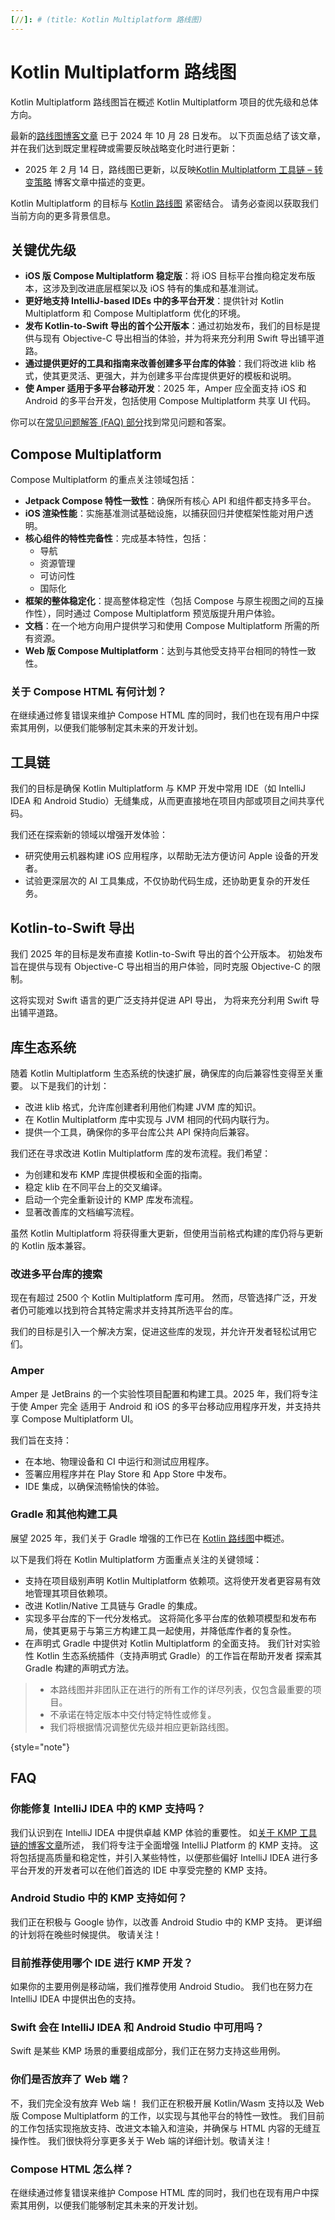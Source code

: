 ```yaml
---
[//]: # (title: Kotlin Multiplatform 路线图)
---
```


# Kotlin Multiplatform 路线图

Kotlin Multiplatform 路线图旨在概述 Kotlin Multiplatform 项目的优先级和总体方向。

最新的[路线图博客文章](https://blog.jetbrains.com/kotlin/2024/10/kotlin-multiplatform-development-roadmap-for-2025/)
已于 2024 年 10 月 28 日发布。
以下页面总结了该文章，并在我们达到既定里程碑或需要反映战略变化时进行更新：

*   2025 年 2 月 14 日，路线图已更新，以反映[Kotlin Multiplatform 工具链 – 转变策略](https://blog.jetbrains.com/kotlin/2025/02/kotlin-multiplatform-tooling-shifting-gears/)
    博客文章中描述的变更。

Kotlin Multiplatform 的目标与 [Kotlin 路线图](https://kotlinlang.org/docs/roadmap.html) 紧密结合。
请务必查阅以获取我们当前方向的更多背景信息。

## 关键优先级

*   **iOS 版 Compose Multiplatform 稳定版**：将 iOS 目标平台推向稳定发布版本，这涉及到改进底层框架以及 iOS 特有的集成和基准测试。
*   **更好地支持 IntelliJ-based IDEs 中的多平台开发**：提供针对 Kotlin Multiplatform 和 Compose Multiplatform 优化的环境。
*   **发布 Kotlin-to-Swift 导出的首个公开版本**：通过初始发布，我们的目标是提供与现有 Objective-C 导出相当的体验，并为将来充分利用 Swift 导出铺平道路。
*   **通过提供更好的工具和指南来改善创建多平台库的体验**：我们将改进 klib 格式，使其更灵活、更强大，并为创建多平台库提供更好的模板和说明。
*   **使 Amper 适用于多平台移动开发**：2025 年，Amper 应全面支持 iOS 和 Android 的多平台开发，包括使用 Compose Multiplatform 共享 UI 代码。

你可以在[常见问题解答 (FAQ) 部分](#faq)找到常见问题和答案。

## Compose Multiplatform

Compose Multiplatform 的重点关注领域包括：

*   **Jetpack Compose 特性一致性**：确保所有核心 API 和组件都支持多平台。
*   **iOS 渲染性能**：实施基准测试基础设施，以捕获回归并使框架性能对用户透明。
*   **核心组件的特性完备性**：完成基本特性，包括：
    *   导航
    *   资源管理
    *   可访问性
    *   国际化
*   **框架的整体稳定化**：提高整体稳定性（包括 Compose 与原生视图之间的互操作性），同时通过 Compose Multiplatform 预览版提升用户体验。
*   **文档**：在一个地方向用户提供学习和使用 Compose Multiplatform 所需的所有资源。
*   **Web 版 Compose Multiplatform**：达到与其他受支持平台相同的特性一致性。

### 关于 Compose HTML 有何计划？

在继续通过修复错误来维护 Compose HTML 库的同时，我们也在现有用户中探索其用例，以便我们能够制定其未来的开发计划。

## 工具链

我们的目标是确保 Kotlin Multiplatform 与 KMP 开发中常用 IDE（如 IntelliJ IDEA 和 Android Studio）无缝集成，从而更直接地在项目内部或项目之间共享代码。

我们还在探索新的领域以增强开发体验：

*   研究使用云机器构建 iOS 应用程序，以帮助无法方便访问 Apple 设备的开发者。
*   试验更深层次的 AI 工具集成，不仅协助代码生成，还协助更复杂的开发任务。

## Kotlin-to-Swift 导出

我们 2025 年的目标是发布直接 Kotlin-to-Swift 导出的首个公开版本。
初始发布旨在提供与现有 Objective-C 导出相当的用户体验，同时克服 Objective-C 的限制。

这将实现对 Swift 语言的更广泛支持并促进 API 导出，
为将来充分利用 Swift 导出铺平道路。

## 库生态系统

随着 Kotlin Multiplatform 生态系统的快速扩展，确保库的向后兼容性变得至关重要。
以下是我们的计划：

*   改进 klib 格式，允许库创建者利用他们构建 JVM 库的知识。
*   在 Kotlin Multiplatform 库中实现与 JVM 相同的代码内联行为。
*   提供一个工具，确保你的多平台库公共 API 保持向后兼容。

我们还在寻求改进 Kotlin Multiplatform 库的发布流程。我们希望：

*   为创建和发布 KMP 库提供模板和全面的指南。
*   稳定 klib 在不同平台上的交叉编译。
*   启动一个完全重新设计的 KMP 库发布流程。
*   显著改善库的文档编写流程。

虽然 Kotlin Multiplatform 将获得重大更新，但使用当前格式构建的库仍将与更新的 Kotlin 版本兼容。

### 改进多平台库的搜索

现在有超过 2500 个 Kotlin Multiplatform 库可用。
然而，尽管选择广泛，开发者仍可能难以找到符合其特定需求并支持其所选平台的库。

我们的目标是引入一个解决方案，促进这些库的发现，并允许开发者轻松试用它们。

### Amper

Amper 是 JetBrains 的一个实验性项目配置和构建工具。2025 年，我们将专注于使 Amper 完全
适用于 Android 和 iOS 的多平台移动应用程序开发，并支持共享 Compose Multiplatform UI。

我们旨在支持：

*   在本地、物理设备和 CI 中运行和测试应用程序。
*   签署应用程序并在 Play Store 和 App Store 中发布。
*   IDE 集成，以确保流畅愉快的体验。

### Gradle 和其他构建工具

展望 2025 年，我们关于 Gradle 增强的工作已在 [Kotlin 路线图](https://kotlinlang.org/docs/roadmap.html#tooling)中概述。

以下是我们将在 Kotlin Multiplatform 方面重点关注的关键领域：

*   支持在项目级别声明 Kotlin Multiplatform 依赖项。这将使开发者更容易有效地管理其项目依赖项。
*   改进 Kotlin/Native 工具链与 Gradle 的集成。
*   实现多平台库的下一代分发格式。
    这将简化多平台库的依赖项模型和发布布局，使其更易于与第三方构建工具一起使用，并降低库作者的复杂性。
*   在声明式 Gradle 中提供对 Kotlin Multiplatform 的全面支持。
    我们针对实验性 Kotlin 生态系统插件（支持声明式 Gradle）的工作旨在帮助开发者
    探索其 Gradle 构建的声明式方法。

> *   本路线图并非团队正在进行的所有工作的详尽列表，仅包含最重要的项目。
> *   不承诺在特定版本中交付特定特性或修复。
> *   我们将根据情况调整优先级并相应更新路线图。
>
{style="note"}

## FAQ

### 你能修复 IntelliJ IDEA 中的 KMP 支持吗？

我们认识到在 IntelliJ IDEA 中提供卓越 KMP 体验的重要性。
如[关于 KMP 工具链的博客文章](https://blog.jetbrains.com/kotlin/2025/02/kotlin-multiplatform-tooling-shifting-gears/)所述，
我们将专注于全面增强 IntelliJ Platform 的 KMP 支持。
这将包括提高质量和稳定性，并引入某些特性，以便那些偏好 IntelliJ IDEA 进行多平台开发的开发者可以在他们首选的 IDE 中享受完整的 KMP 支持。

### Android Studio 中的 KMP 支持如何？

我们正在积极与 Google 协作，以改善 Android Studio 中的 KMP 支持。
更详细的计划将在晚些时候提供。
敬请关注！

### 目前推荐使用哪个 IDE 进行 KMP 开发？

如果你的主要用例是移动端，我们推荐使用 Android Studio。
我们也在努力在 IntelliJ IDEA 中提供出色的支持。

### Swift 会在 IntelliJ IDEA 和 Android Studio 中可用吗？

Swift 是某些 KMP 场景的重要组成部分，我们正在努力支持这些用例。

### 你们是否放弃了 Web 端？

不，我们完全没有放弃 Web 端！
我们正在积极开展 Kotlin/Wasm 支持以及 Web 版 Compose Multiplatform 的工作，以实现与其他平台的特性一致性。
我们目前的工作包括实现拖放支持、改进文本输入和渲染，并确保与 HTML 内容的无缝互操作性。
我们很快将分享更多关于 Web 端的详细计划。敬请关注！

### Compose HTML 怎么样？

在继续通过修复错误来维护 Compose HTML 库的同时，我们也在现有用户中探索其用例，以便我们能够制定其未来的开发计划。
